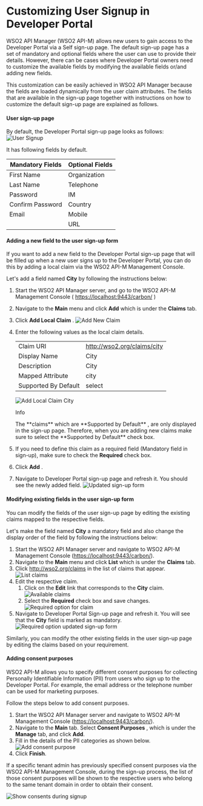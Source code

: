 # Customizing User Signup in Developer Portal

WSO2 API Manager (WSO2 API-M) allows new users to gain access to the Developer Portal via a Self sign-up page. The default sign-up page has a set of mandatory and optional fields where the user can use to provide their details. However, there can be cases where Developer Portal owners need to customize the available fields by modifying the available fields or/and adding new fields.

This customization can be easily achieved in WSO2 API Manager because the fields are loaded dynamically from the user claim attributes. The fields that are available in the sign-up page together with instructions on how to customize the default sign-up page are explained as follows.

#### User sign-up page

By default, the Developer Portal sign-up page looks as follows:
![User Signup]({{base_path}}/assets/img/learn/signup.png)

It has following fields by default.

| Mandatory Fields | Optional Fields              |
|------------------|------------------------------|
| First Name       | Organization                 |
| Last Name        | Telephone                    |
| Password         | IM                           |
| Confirm Password | Country                      |
| Email            | Mobile                       |
|                  | URL                          |

#### Adding a new field to the user sign-up form

If you want to add a new field to the Developer Portal sign-up page that will be filled up when a new user signs up to the Developer Portal, you can do this by adding a local claim via the WSO2 API-M Management Console.

Let's add a field named **City** by following the instructions below:

1.  Start the WSO2 API Manager server, and go to the WSO2 API-M Management Console ( <https://localhost:9443/carbon/> )
2.  Navigate to the **Main** menu and click **Add** which is under the **Claims** tab.
3.  Click **Add Local Claim** .
    ![Add New Claim]({{base_path}}/assets/img/learn/add-new-claim.png)
4.  Enter the following values as the local claim details.

    |                      |                               |
    |----------------------|-------------------------------|
    | Claim URI            | <http://wso2.org/claims/city> |
    | Display Name         | City                          |
    | Description          | City                          |
    | Mapped Attribute     | city                          |
    | Supported By Default | select                        |

    ![Add Local Claim City]({{base_path}}/assets/img/learn/add-local-claim-city.png)

    <div class="admonition info">
        <p class="admonition-title">Info</p>
        <p>The **claims** which are **Supported by Default** , are only displayed in the sign-up page. Therefore, when you are adding new claims make sure to select the **Supported by Default** check box.</p>
    </div>

5.  If you need to define this claim as a required field (Mandatory field in sign-up), make sure to check the **Required** check box.
6.  Click **Add** .
7.  Navigate to Developer Portal sign-up page and refresh it.
    You should see the newly added field.
    ![Updated sign-up form]({{base_path}}/assets/img/learn/signup-new-field-city.png)

#### Modifying existing fields in the user sign-up form

You can modify the fields of the user sign-up page by editing the existing claims mapped to the respective fields.

Let's make the field named **City** a mandatory field and also change the display order of the field by following the instructions below:

1.  Start the WSO2 API Manager server and navigate to WSO2 API-M Management Console (<https://localhost:9443/carbon/>).
2.  Navigate to the **Main** menu and click **List** which is under the **Claims** tab.
3.  Click <http://wso2.org/claims> in the list of claims that appear.
    ![List claims]({{base_path}}/assets/img/learn/list-claims-city.png)
4.  Edit the respective claim.
    1.  Click on the **Edit** link that corresponds to the **City** claim.
        ![Available claims]({{base_path}}/assets/img/learn/available-claims-city.png)
    2.  Select the **Required** check box and save changes.
        ![Required option for claim]({{base_path}}/assets/img/learn/edit-local-claim-city.png)
5.  Navigate to Developer Portal Sign-up page and refresh it.
    You will see that the **City** field is marked as mandatory.
    ![Required option updated sign-up form]({{base_path}}/assets/img/learn/required-field-city-claim.png)

Similarly, you can modify the other existing fields in the user sign-up page by editing the claims based on your requirement.

#### Adding consent purposes

WSO2 API-M allows you to specify different consent purposes for collecting Personally Identifiable Information (PII) from users who sign up to the Developer Portal. For example, the email address or the telephone number can be used for marketing purposes.

Follow the steps below to add consent purposes.

1.  Start the WSO2 API Manager server and navigate to WSO2 API-M Management Console (<https://localhost:9443/carbon/>).
2.  Navigate to the **Main** tab. Select **Consent Purposes** , which is under the **Manage** tab, and click **Add**.
3.  Fill in the details of the PII categories as shown below.
    ![Add consent purpose]({{base_path}}/assets/img/learn/add-consent-purpose.png)
4.  Click **Finish**.

If a specific tenant admin has previously specified consent purposes via the WSO2 API-M Management Console, during the sign-up process, the list of those consent purposes will be shown to the respective users who belong to the same tenant domain in order to obtain their consent.

![Show consents during signup]({{base_path}}/assets/img/learn/list-consents-on-signup.png)
